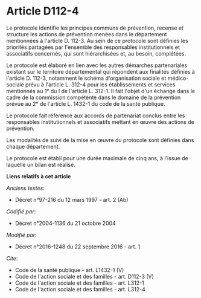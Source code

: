 # Article D112-4

Le protocole identifie les principes communs de prévention, recense et structure les actions de prévention menées dans le
département mentionnées à l'article D. 112-3. Au sein de ce protocole sont définies les priorités partagées par l'ensemble
des responsables institutionnels et associatifs concernés, qui sont hiérarchisées et, au besoin, complétées. 

Le protocole est élaboré en lien avec les autres démarches partenariales existant sur le territoire départemental qui
répondent aux finalités définies à l'article D. 112-3, notamment le schéma d'organisation sociale et médico-sociale prévu à
l'article L. 312-4 pour les établissements et services mentionnés au 1° du I de l'article L. 312-1. Il fait l'objet d'un
échange dans le cadre de la commission compétente dans le domaine de la prévention prévue au 2° de l'article L. 1432-1 du
code de la santé publique. 

Le protocole fait référence aux accords de partenariat conclus entre les responsables institutionnels et associatifs mettant
en œuvre des actions de prévention. 

Les modalités de suivi de la mise en œuvre du protocole sont définies dans chaque département. 

Le protocole est établi pour une durée maximale de cinq ans, à l'issue de laquelle un bilan est réalisé.

**Liens relatifs à cet article**

_Anciens textes_:

  - Décret n°97-216 du 12 mars 1997 - art. 2 (Ab)

_Codifié par_:

  - Décret n°2004-1136 du 21 octobre 2004

_Modifié par_:

  - Décret n°2016-1248 du 22 septembre 2016 - art. 1

_Cite_:

  - Code de la santé publique - art. L1432-1 (V)
  - Code de l'action sociale et des familles - art. D112-3 (V)
  - Code de l'action sociale et des familles - art. L312-1
  - Code de l'action sociale et des familles - art. L312-4
